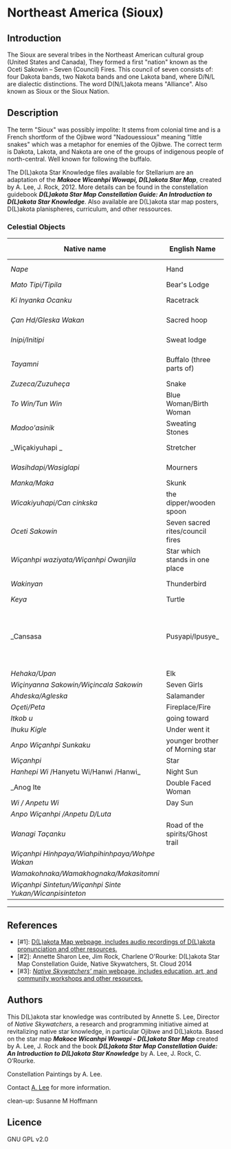 # Northeast America (Sioux)

## Introduction

The Sioux are several tribes in the Northeast American cultural group (United States and Canada), They formed a first "nation" known as the Oceti Sakowin – Seven (Council) Fires. This council of seven consists of: four Dakota bands, two Nakota bands and one Lakota band, where D/N/L are dialectic distinctions. The word D(N/L)akota means "Alliance". Also known as Sioux or the Sioux Nation.

## Description

The term "Sioux" was possibly impolite: It stems from colonial time and is a French shortform of the Ojibwe word "Nadouessioux" meaning "little snakes" which was a metaphor for enemies of the Ojibwe. The correct term is Dakota, Lakota, and Nakota are one of the groups of indigenous people of north-central. Well known for following the buffalo.

The D(L)akota Star Knowledge files available for Stellarium are an adaptation of the ___Makoce Wicanhpi Wowapi, D(L)akota Star Map___, created by A. Lee, J. Rock, 2012. More details can be found in the constellation guidebook ___D(L)akota Star Map Constellation Guide: An Introduction to D(L)akota Star Knowledge___. Also available are D(L)akota star map posters, D(L)akota planispheres, curriculum, and other ressources.

### Celestial Objects
| Native name | English Name | Modern designation |
|----------|-------|-------|
|   _Nape_ | Hand  | lower Orion & β Eridanus  |
| _Mato Tipi/Tipila_ | Bear's Lodge | Gemini  |
| _Ki Inyanka Ocanku_ | Racetrack | Winter Circle & Pleiades  |
| _Çan Hd/Gleska Wakan_ | Sacred hoop | Winter Circle & Pleiades  |
| _Inipi/Initipi_ | Sweat lodge | Winter Circle & Pleiades  |
| _Tayamni_ | Buffalo (three parts of) | Orion, Canis Major, Pleiades  |
| _Zuzeca/Zuzuheça_ | Snake | Columbia | Puppis, Canis Major |
| _To Win/Tun Win_ | Blue Woman/Birth Woman | Big Dipper – inside Bowl  |
| _Madoo'asinik_ | Sweating Stones | Pleiades  |
| _Wiçakiyuhapi _ | Stretcher | Big Dipper – Bowl stars  |
| _Wasihdapi/Wasiglapi_ | Mourners | Big Dipper – Handle stars  |
| _Manka/Maka_ | Skunk | Big Dipper  |
| _Wicakiyuhapi/Can cinkska_ | the dipper/wooden spoon | Big Dipper |
| _Oceti Sakowin_ | Seven sacred rites/council fires | Big Dipper  |
| _Wiçanhpi waziyata/Wiçanhpi Owanjila_  |  Star which stands in one place | North star, Polaris  |
| _Wakinyan_ | Thunderbird | Draco, Ursa Minor  |
| _Keya_ | Turtle | Pegasus  |
| _Cansasa  | Pusyapi/Ipusye_ | Dried Red Willow (Red-Osier Dogwood – Cornus stolonifera) Aries | Triangulum  |
| _Hehaka/Upan_ | Elk | Pisces  |
| _Wiçinyanna Sakowin/Wiçincala Sakowin_ | Seven Girls | Pleiades  |
| _Ahdeska/Agleska_ | Salamander | Cygnus |
| _Oçeti/Peta_ | Fireplace/Fire | Leo |
| _Itkob u_ | going toward  | Arcturus   |
| _Ihuku Kigle_ | Under went it  | Arcturus |
| _Anpo Wiçanhpi Sunkaku_ | younger brother of Morning star | Arcturus  |
| _Wiçanhpi_ | Star  |  |
| _Hanhepi Wi_ /Hanyetu Wi/Hanwi /Hanwi_  |  Night Sun | Moon  |
| _Anog Ite  | Double Faced Woman | Moon  |
| _Wi / Anpetu Wi_  |  Day Sun | Sun |
| _Anpo Wiçanhpi /Anpetu D/Luta_ | |  Venus  |
| _Wanagi Taçanku_ | Road of the spirits/Ghost trail | Milky Way |
| _Wiçanhpi Hinhpaya/Wiahpihinhpaya/Wohpe Wakan_ |  |  Meteor/Falling star |
| _Wamakohnaka/Wamakhognaka/Makasitomni_  | | Universe |
| _Wiçanhpi Sintetun/Wiçanhpi Sinte Yukan/Wicanpisinteton_ |  |  Comet  |

------------------------

## References

 - [#1]: [D(L)akota Map webpage, includes audio recordings of D(L)akota pronunciation and other resources.](http://web.stcloudstate.edu/aslee/DAKOTAMAP/home.html)
 - [#2]: Annette Sharon Lee, Jim Rock, Charlene O'Rourke: D(L)akota Star Map Constellation Guide, Native Skywatchers, St. Cloud 2014
 - [#3]: [_Native Skywatchers’_ main webpage, includes education, art, and community workshops and other resources.](http://www.nativeskywatchers.com)

## Authors

This D(L)akota star knowledge was contributed by Annette S. Lee, Director of _Native Skywatchers_, a research and programming initiative aimed at revitalizing native star knowledge, in particular Ojibwe and D(L)akota. Based on the star map ___Makoce Wicanhpi Wowapi - D(L)akota Star Map___ created by A. Lee, J. Rock and the book ___D(L)akota Star Map Constellation Guide: An Introduction to D(L)akota Star Knowledge___ by A. Lee, J. Rock, C. O’Rourke.

Constellation Paintings by A. Lee.

Contact [A. Lee](mailto:aslee@stcloudstate.edu) for more information.

clean-up: Susanne M Hoffmann

## Licence

GNU GPL v2.0
